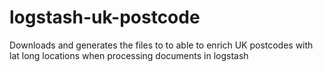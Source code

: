 # logstash-uk-postcode
Downloads and generates the files to to able to enrich UK postcodes with lat long locations when processing documents in logstash
